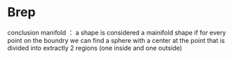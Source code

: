 # Brep
conclusion
manifold ： a shape is considered a mainifold shape if for every point on the boundry we can find a sphere with a center at the point that is divided into extractly 2 regions (one inside and one outside)
